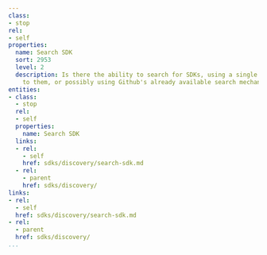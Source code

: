 ```yaml
---
class:
- stop
rel:
- self
properties:
  name: Search SDK
  sort: 2953
  level: 2
  description: Is there the ability to search for SDKs, using a single index dedicated
    to them, or possibly using Github's already available search mechanisms.
entities:
- class:
  - stop
  rel:
  - self
  properties:
    name: Search SDK
  links:
  - rel:
    - self
    href: sdks/discovery/search-sdk.md
  - rel:
    - parent
    href: sdks/discovery/
links:
- rel:
  - self
  href: sdks/discovery/search-sdk.md
- rel:
  - parent
  href: sdks/discovery/
...
```

